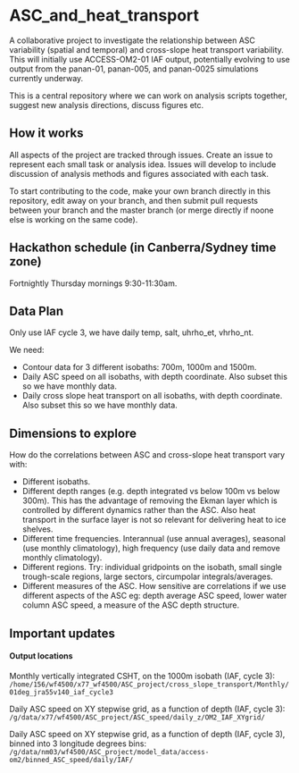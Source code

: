 # ASC_and_heat_transport

A collaborative project to investigate the relationship between ASC variability (spatial and temporal) and cross-slope heat transport variability. This will initially use ACCESS-OM2-01 IAF output, potentially evolving to use output from the panan-01, panan-005, and panan-0025 simulations currently underway.

This is a central repository where we can work on analysis scripts together, suggest new analysis directions, discuss figures etc.

## How it works
All aspects of the project are tracked through issues. Create an issue to represent each small task or analysis idea. Issues will develop to include discussion of analysis methods and figures associated with each task.

To start contributing to the code, make your own branch directly in this repository, edit away on your branch, and then submit pull requests between your branch and the master branch (or merge directly if noone else is working on the same code).

## Hackathon schedule (in Canberra/Sydney time zone)

Fortnightly Thursday mornings 9:30-11:30am.

## Data Plan

Only use IAF cycle 3, we have daily temp, salt, uhrho_et, vhrho_nt.

We need:
* Contour data for 3 different isobaths: 700m, 1000m and 1500m.
* Daily ASC speed on all isobaths, with depth coordinate. Also subset this so we have monthly data.
* Daily cross slope heat transport on all isobaths, with depth coordinate. Also subset this so we have monthly data.

## Dimensions to explore

How do the correlations between ASC and cross-slope heat transport vary with:
* Different isobaths.
* Different depth ranges (e.g. depth integrated vs below 100m vs below 300m). This has the advantage of removing the Ekman layer which is controlled by different dynamics rather than the ASC. Also heat transport in the surface layer is not so relevant for delivering heat to ice shelves.
* Different time frequencies. Interannual (use annual averages), seasonal (use monthly climatology), high frequency (use daily data and remove monthly climatology).
* Different regions. Try: individual gridpoints on the isobath, small single trough-scale regions, large sectors, circumpolar integrals/averages.
* Different measures of the ASC. How sensitive are correlations if we use different aspects of the ASC eg: depth average ASC speed, lower water column ASC speed, a measure of the ASC depth structure.

## Important updates

#### Output locations
Monthly vertically integrated CSHT, on the 1000m isobath (IAF, cycle 3): `/home/156/wf4500/x77_wf4500/ASC_project/cross_slope_transport/Monthly/01deg_jra55v140_iaf_cycle3`

Daily ASC speed on XY stepwise grid, as a function of depth (IAF, cycle 3): `/g/data/x77/wf4500/ASC_project/ASC_speed/daily_z/OM2_IAF_XYgrid/`

Daily ASC speed on XY stepwise grid, as a function of depth (IAF, cycle 3), binned into 3 longitude degrees bins: 
`/g/data/nm03/wf4500/ASC_project/model_data/access-om2/binned_ASC_speed/daily/IAF/`

